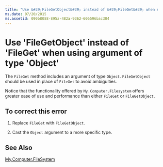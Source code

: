 ```yaml
---
title: "Use &#39;FileGetObject&#39; instead of &#39;FileGet&#39; when using argument of type &#39;Object&#39;"
ms.date: 07/20/2015
ms.assetid: 090b8088-895a-482a-9362-606596bac304
---
```

# Use &#39;FileGetObject&#39; instead of &#39;FileGet&#39; when using argument of type &#39;Object&#39;
The `FileGet` method includes an argument of type `Object`. `FileGetObject` should be used in place of `FileGet` to avoid ambiguities.  
  
 Notice that the functionality offered by `My.Computer.Filesystem` offers greater ease of use and performance than either `FileGet` or `FileGetObject`.  
  
## To correct this error  
  
1. Replace `FileGet` with `FileGetObject`.  
  
2. Cast the `Object` argument to a more specific type.  
  
## See Also  
   
 [My.Computer.FileSystem](xref:Microsoft.VisualBasic.FileIO.FileSystem)
